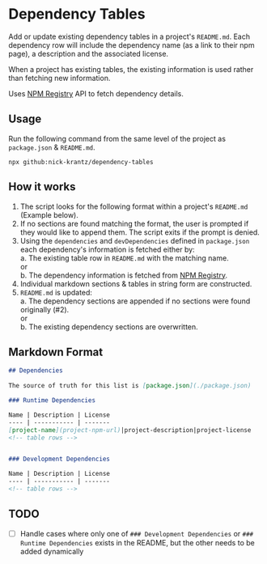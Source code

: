 # Dependency Tables

Add or update existing dependency tables in a project's `README.md`. Each dependency row will include the dependency name (as a link to their npm page), a description and the associated license. 

When a project has existing tables, the existing information is used rather than fetching new information.

Uses [NPM Registry](https://registry.npmjs.org/) API to fetch dependency details.

## Usage

Run the following command from the same level of the project as `package.json` & `README.md`.

```
npx github:nick-krantz/dependency-tables
```

## How it works

1. The script looks for the following format within a project's `README.md` (Example below).
2. If no sections are found matching the format, the user is prompted if they would like to append them. The script exits if the prompt is denied.
3. Using the `dependencies` and `devDependencies` defined in `package.json` each dependency's information is fetched either by:  
  a. The existing table row in `README.md` with the matching name.  
  or  
  b. The dependency information is fetched from [NPM Registry](https://registry.npmjs.org/).  
4. Individual markdown sections & tables in string form are constructed.
5. `README.md` is updated:  
  a. The dependency sections are appended if no sections were found originally (#2).  
  or  
  b. The existing dependency sections are overwritten.

## Markdown Format

```md
## Dependencies 
    
The source of truth for this list is [package.json](./package.json)

### Runtime Dependencies

Name | Description | License 
---- | ----------- | ------- 
[project-name](project-npm-url)|project-description|project-license
<!-- table rows -->


### Development Dependencies

Name | Description | License 
---- | ----------- | ------- 
<!-- table rows -->

```

## TODO

- [ ] Handle cases where only one of `### Development Dependencies` or `### Runtime Dependencies` exists in the README, but the other needs to be added dynamically
